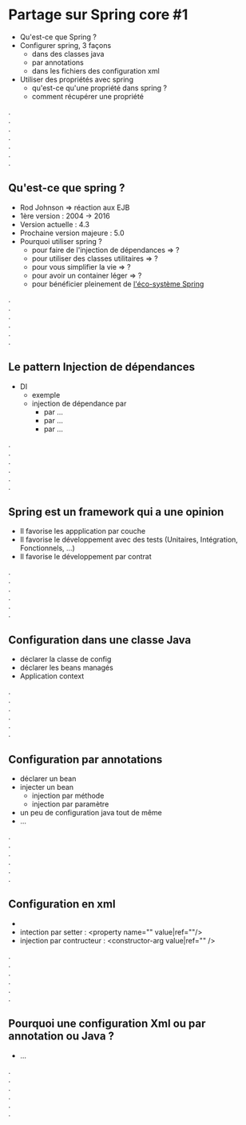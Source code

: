 # Partage sur Spring core #1

* Qu'est-ce que Spring ?
* Configurer spring, 3 façons
    - dans des classes java
    - par annotations
    - dans les fichiers des configuration xml
* Utiliser des propriétés avec spring
    - qu'est-ce qu'une propriété dans spring ?
    - comment récupérer une propriété

.    
.    
.    
.      
.      
.      
.      

## Qu'est-ce que spring ?
* Rod Johnson => réaction aux EJB
* 1ère version : 2004 -> 2016
* Version actuelle : 4.3
* Prochaine version majeure : 5.0
* Pourquoi utiliser spring ?
    - pour faire de l'injection de dépendances => ?
    - pour utiliser des classes utilitaires => ?
    - pour vous simplifier la vie => ?
    - pour avoir un container léger => ?
    - pour bénéficier pleinement de [l'éco-système Spring](https://spring.io/projects)

.        
.    
.    
.      
.      
.      

## Le pattern Injection de dépendances
* DI
    - exemple
    - injection de dépendance par 
        - par ...
        - par ...
        - par ...

.     
.      
.    
.    
.      
.      

## Spring est un framework qui a une opinion
* Il favorise les appplication par couche
* Il favorise le développement avec des tests (Unitaires, Intégration, Fonctionnels, ...)
* Il favorise le développement par contrat

.    
.      
.    
.    
.      
.      

## Configuration dans une classe Java
* déclarer la classe de config
* déclarer les beans managés
* Application context

.    
.      
.    
.    
.      
.      

## Configuration par annotations
* déclarer un bean
* injecter un bean
     - injection par méthode
     - injection par paramètre
* un peu de configuration java tout de même
* ...

.    
.    
.    
.      
.      
.      

## Configuration en xml
* <bean id="" class=""/>
* intection par setter : <property name="" value|ref=""/>
* injection par contructeur : <constructor-arg value|ref="" />

.    
.    
.    
.      
.      
.      

## Pourquoi une configuration Xml ou par annotation ou Java ?
* ...

.      
.      
.      
.      
.      
.      
 
